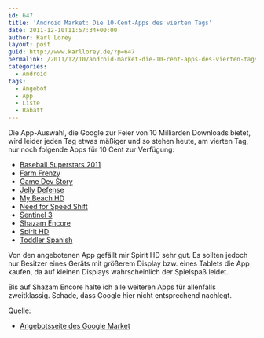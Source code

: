 ```yaml
---
id: 647
title: 'Android Market: Die 10-Cent-Apps des vierten Tags'
date: 2011-12-10T11:57:34+00:00
author: Karl Lorey
layout: post
guid: http://www.karllorey.de/?p=647
permalink: /2011/12/10/android-market-die-10-cent-apps-des-vierten-tags/
categories:
  - Android
tags:
  - Angebot
  - App
  - Liste
  - Rabatt
---
```

Die App-Auswahl, die Google zur Feier von 10 Milliarden Downloads bietet, wird leider jeden Tag etwas mäßiger und so stehen heute, am vierten Tag, nur noch folgende Apps für 10 Cent zur Verfügung:

  * <a href="https://market.android.com/details?id=com.gamevil.baseball2011" target="_blank">Baseball Superstars 2011</a>
  * <a href="https://market.android.com/details?id=com.herocraft.game.farmfrenzy" target="_blank">Farm Frenzy</a>
  * <a href="https://market.android.com/details?id=net.kairosoft.android.gamedev3en" target="_blank">Game Dev Story</a>
  * <a href="https://market.android.com/details?id=pl.idreams.jellydefense" target="_blank">Jelly Defense</a>
  * <a href="https://market.android.com/details?id=com.dualboot.apps.beach" target="_blank">My Beach HD</a>
  * <a href="https://market.android.com/details?id=com.eamobile.nfsshift_row_wf" target="_blank">Need for Speed Shift</a>
  * <a href="https://market.android.com/details?id=com.Origin8.Sentinel3" target="_blank">Sentinel 3</a>
  * <a href="https://market.android.com/details?id=com.shazam.encore.android" target="_blank">Shazam Encore</a>
  * <a href="https://market.android.com/details?id=com.jakyl.spirithd" target="_blank">Spirit HD</a>
  * <a href="https://market.android.com/details?id=com.toddler.spanish" target="_blank">Toddler Spanish</a>

<!--more-->Von den angebotenen App gefällt mir Spirit HD sehr gut. Es sollten jedoch nur Besitzer eines Geräts mit größerem Display bzw. eines Tablets die App kaufen, da auf kleinen Displays wahrscheinlich der Spielspaß leidet.


  
Bis auf Shazam Encore halte ich alle weiteren Apps für allenfalls zweitklassig. Schade, dass Google hier nicht entsprechend nachlegt.

Quelle:

  * <a href="https://market.android.com/details?id=apps_timed_promotion" target="_blank">Angebotsseite des Google Market</a>